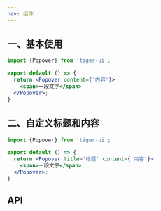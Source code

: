 ```yaml
---
nav: 组件
---
```


## 一、基本使用
```jsx
import {Popover} from 'tiger-ui';

export default () => {
  return <Popover content={'内容'}>
    <span>一段文字</span>
  </Popover>;
}
```

## 二、自定义标题和内容
```jsx
import {Popover} from 'tiger-ui';

export default () => {
  return <Popover title='标题' content={'内容'}>
    <span>一段文字</span>
  </Popover>;
}
```

## API
<API id="Popover"/>
